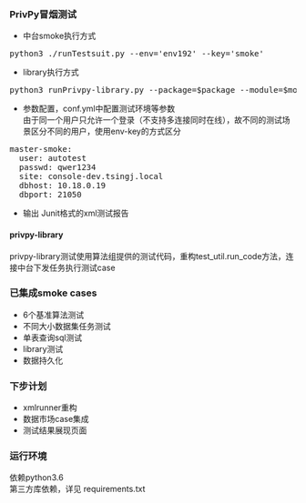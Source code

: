 ### PrivPy冒烟测试
* 中台smoke执行方式
<pre>python3 ./runTestsuit.py --env='env192' --key='smoke'</pre>
* library执行方式
<pre>python3 runPrivpy-library.py --package=$package --module=$module --env=$env</pre>
* 参数配置，conf.yml中配置测试环境等参数
<br>由于同一个用户只允许一个登录（不支持多连接同时在线），故不同的测试场景区分不同的用户，使用env-key的方式区分
<pre>master-smoke:
  user: autotest
  passwd: qwer1234
  site: console-dev.tsingj.local
  dbhost: 10.18.0.19
  dbport: 21050</pre>
* 输出 Junit格式的xml测试报告
#### privpy-library
privpy-library测试使用算法组提供的测试代码，重构test_util.run_code方法，连接中台下发任务执行测试case

### 已集成smoke cases
* 6个基准算法测试
* 不同大小数据集任务测试
* 单表查询sql测试
* library测试
* 数据持久化

### 下步计划
* xmlrunner重构
* 数据市场case集成
* 测试结果展现页面

### 运行环境
依赖python3.6
<br>第三方库依赖，详见 requirements.txt